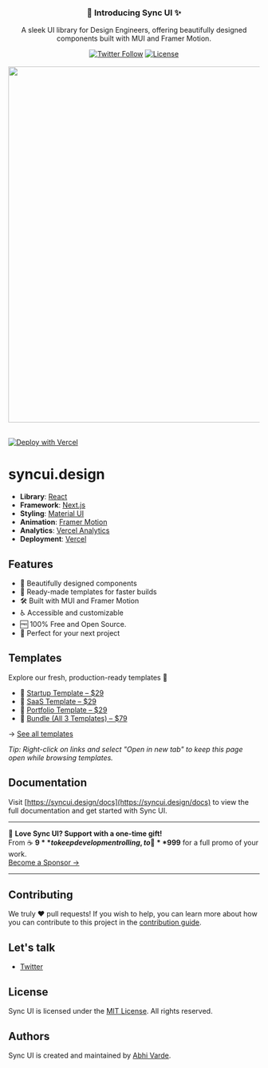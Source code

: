 <div align="center">
  <h3>🚀 Introducing Sync UI ✨</h3>
  <p>A sleek UI library for Design Engineers, offering beautifully designed components built with MUI and Framer Motion.</p>
  <a href="https://x.com/syncuidesign"><img alt="Twitter Follow" src="https://img.shields.io/twitter/follow/syncuidesign"></a>
  <a href="https://github.com/AbhiVarde/syncui/blob/main/LICENSE.md"><img alt="License" src="https://img.shields.io/badge/License-MIT-yellow.svg"></a>
  <br /> <br />
  <img width="1440" height="714" alt="default-og-image" src="https://github.com/user-attachments/assets/36fc6047-cf5e-4721-92e6-1d5ed2a35830" />
  <br /> <br />
</div>

[![Deploy with Vercel](https://vercel.com/button)](https://vercel.com/new/clone?repository-url=https://github.com/AbhiVarde/abhivarde.in)

# syncui.design

- **Library**: [React](https://react.dev/)
- **Framework**: [Next.js](https://nextjs.org/)
- **Styling**: [Material UI](https://mui.com/)
- **Animation**: [Framer Motion](https://www.framer.com/motion/)
- **Analytics**: [Vercel Analytics](https://vercel.com/analytics)
- **Deployment**: [Vercel](https://vercel.com)

## Features

- 🎨 Beautifully designed components
- 📁 Ready-made templates for faster builds
- 🛠️ Built with MUI and Framer Motion
- ♿ Accessible and customizable
- 🆓 100% Free and Open Source.
- 🚀 Perfect for your next project

## Templates

Explore our fresh, production-ready templates 🚀  

- 🚀 [Startup Template – $29](https://abhivarde.gumroad.com/l/startup-template-syncui)  
- 🧩 [SaaS Template – $29](https://abhivarde.gumroad.com/l/saas-template-syncui)  
- 🎯 [Portfolio Template – $29](https://abhivarde.gumroad.com/l/portfolio-template-syncui)  
- 🧃 [Bundle (All 3 Templates) – $79](https://abhivarde.gumroad.com/l/syncui-templates-bundle)  

→ [See all templates](https://syncui.design/templates)

*Tip: Right-click on links and select "Open in new tab" to keep this page open while browsing templates.*

## Documentation

Visit [https://syncui.design/docs](https://syncui.design/docs) to view the full documentation and get started with Sync UI.

---

💖 **Love Sync UI? Support with a one-time gift!**  
From ☕ **$9** to keep development rolling, to 🚀 **$999** for a full promo of your work.  
[Become a Sponsor →](https://github.com/sponsors/AbhiVarde)

---

## Contributing

We truly ❤️ pull requests! If you wish to help, you can learn more about how you can contribute to this project in the [contribution guide](https://github.com/AbhiVarde/syncui/blob/main/CONTRIBUTING.md).

## Let's talk

- [Twitter](https://x.com/syncuidesign)

## License

Sync UI is licensed under the [MIT License](http://choosealicense.com/licenses/mit/). All rights reserved.

## Authors

Sync UI is created and maintained by [Abhi Varde](https://www.abhivarde.in/).
